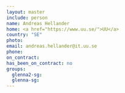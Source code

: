 ```yaml
---
layout: master
include: person
name: Andreas Hellander
home: <a href="https://www.uu.se/">UU</a>
country: "SE"
photo:
email: andreas.hellander@it.uu.se
phone:
on_contract:
has_been_on_contract: no
groups:
  glenna2-sg:
  glenna-sg:
---
```

